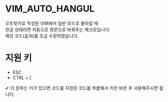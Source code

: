 # VIM_AUTO_HANGUL
오토핫키로 작성된 VIM에서 일반 모드로 돌아갈 때  
한글 상태라면 자동으로 영문으로 바꿔주는 매크로입니다.  
해당 코드(출처)를 조금 수정하였습니다.

# 지원 키
- ESC
- CTRL + [  

✔ 더 원하는 키가 있으면 코드를 지정된 코드를 복붙해서 키만 바꾼 후 사용해주시면 됩니다.
